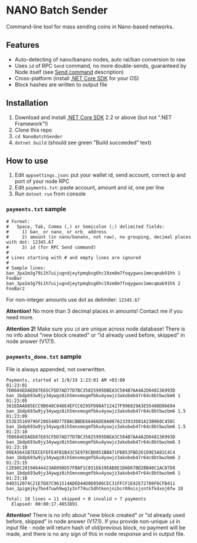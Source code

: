 # NANO Batch Sender 

Command-line tool for mass sending coins in Nano-based networks.

## Features

* Auto-detecting of nano/banano nodes, auto rai/ban conversion to raw
* Uses `id` of RPC `Send` command, no more double-sends, guaranteed by Node itself (see [Send command](https://github.com/nanocurrency/nano-node/wiki/RPC-protocol#send) description)
* Cross-platform (install [.NET Core SDK](https://dotnet.microsoft.com/download) for your OS)
* Block hashes are written to output file


## Installation

1. Download and install [.NET Core SDK](https://dotnet.microsoft.com/download) 2.2 or above (but not ".NET Framework"!)
2. Clone this repo
3. `cd NanoBatchSender`
4. `dotnet build` (should see green "Build succeeded" text)


## How to use

1. Edit `appsettings.json`: put your wallet id, send account, correct ip and port of your node RPC
2. Edit `payments.txt`: paste account, amount and id, one per line
3. Run `dotnet run` from console

### `payments.txt` sample

```
# Format:
#   Space, Tab, Comma (,) or Semicolon (;) delimited fields:
#     1) ban_ or nano_ or xrb_ address
#     2) amount (in nano/banano, not raw), no grouping, decimal places with dot: 12345.67
#     3) id (for RPC Send command)
#
# Lines starting with # and empty lines are ignored
#
# Sample lines:
ban_3pa1m3g79i1h7uijugndjeytpmqbsg6hc19zm8m7foqygwos1mmcqmab91hh 1 FooBar
ban_3pa1m3g79i1h7uijugndjeytpmqbsg6hc19zm8m7foqygwos1mmcqmab91hh 2 FooBar2
```

For non-integer amounts use dot as delimiter: `12345.67`

**Attention!** No more than 3 decimal places in amounts! Contact me if you need more.

**Attention 2!** Make sure you `id` are unique across node database! There is no info about "new block created" or "id already used before, skipped" in node answer (V17.1).


### `payments_done.txt` sample

File is always appended, not overwritten.

```
Payments, started at 2/8/19 1:23:01 AM +03:00
01:23:01 7D0684EDAED87E65CFDD7AD77D7BC35825995DBEA3C504B7AA4A2D048136993D ban_1bdp693w9jy34ywgz8ih5mnxmogmfbku4yowjz3akobeb47r64c8btbwzbm6 1
01:23:05 361EDAA885ECC9B648C046E4EFCC0295FD00A712427F996829A3E55488D86694 ban_1bdp693w9jy34ywgz8ih5mnxmogmfbku4yowjz3akobeb47r64c8btbwzbm6 1.5
01:23:09 E53E35169796F206548D77EBACBBDE66466DE8A0876233933081A23B068C450C ban_1bdp693w9jy34ywgz8ih5mnxmogmfbku4yowjz3akobeb47r64c8btbwzbm6 1.5
01:23:10 7D0684EDAED87E65CFDD7AD77D7BC35825995DBEA3C504B7AA4A2D048136993D ban_1bdp693w9jy34ywgz8ih5mnxmogmfbku4yowjz3akobeb47r64c8btbwzbm6 3
01:23:10 09EA5641B7EECEFEFE4FB1B43C5E978CBD051BBA71FB853FBD261D9E5A81C4C4 ban_1bdp693w9jy34ywgz8ih5mnxmogmfbku4yowjz3akobeb47r64c8btbwzbm6 2
01:23:15 C2E86C20194644423A0898D57FBAF1C031E619EAB8E1D6D67BD2BB40C1AC07D8 ban_1bdp693w9jy34ywgz8ih5mnxmogmfbku4yowjz3akobeb47r64c8btbwzbm6 1
01:23:18 04D312074C21E7D87C961514ADED44D0D0506CEC31FFCF1E42E72788F6CFB411 ban_1pigmjky7be47uwh9wg1y3nf74uc5dhtkonjnibcr69oisjsntkfk4xoj6fw 10

Total: 18 lines = 11 skipped + 0 invalid + 7 payments
  Elapsed: 00:00:17.4053891
```

**Attention!** There is no info about "new block created" or "id already used before, skipped" in node answer (V17.1). If you provide non-unique `id` in input file - node will return hash of old/previous block, no payment will be made, and there is no any sign of this in node response and in output file.
